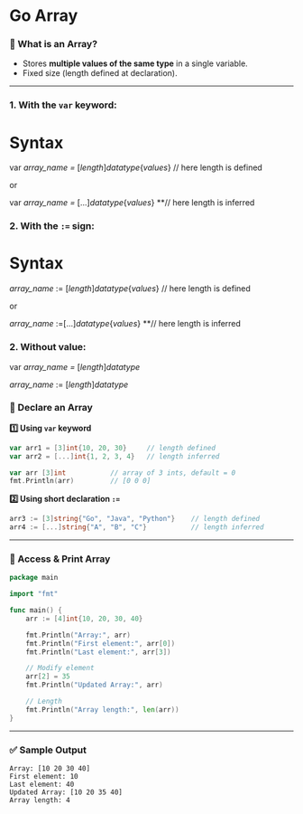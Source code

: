 # Go Array

### 🔹 What is an Array?

- Stores **multiple values of the same type** in a single variable.
- Fixed size (length defined at declaration).

---

### 1. With the `var` keyword:

# Syntax

var *array_name =* [*length*]*datatype*{*values*} // here length is defined

or

var *array_name =* [...]*datatype*{*values*} **// here length is inferred

### 2. With the `:=` sign:

# Syntax

*array_name* := [*length*]*datatype*{*values*} // here length is defined

or

*array_name* :=[...]*datatype*{*values*} **// here length is inferred

### 2. Without value:

var *array_name =* [*length*]*datatype*

*array_name* := [*length*]*datatype*

### 🔹 Declare an Array

**1️⃣ Using `var` keyword**

```go
var arr1 = [3]int{10, 20, 30}     // length defined
var arr2 = [...]int{1, 2, 3, 4}   // length inferred

var arr [3]int           // array of 3 ints, default = 0
fmt.Println(arr)         // [0 0 0]
```

**2️⃣ Using short declaration `:=`**

```go
arr3 := [3]string{"Go", "Java", "Python"}    // length defined
arr4 := [...]string{"A", "B", "C"}           // length inferred

```

---

### 🔹 Access & Print Array

```go
package main

import "fmt"

func main() {
    arr := [4]int{10, 20, 30, 40}

    fmt.Println("Array:", arr)
    fmt.Println("First element:", arr[0])
    fmt.Println("Last element:", arr[3])

    // Modify element
    arr[2] = 35
    fmt.Println("Updated Array:", arr)

    // Length
    fmt.Println("Array length:", len(arr))
}

```

---

### ✅ Sample Output

```
Array: [10 20 30 40]
First element: 10
Last element: 40
Updated Array: [10 20 35 40]
Array length: 4

```